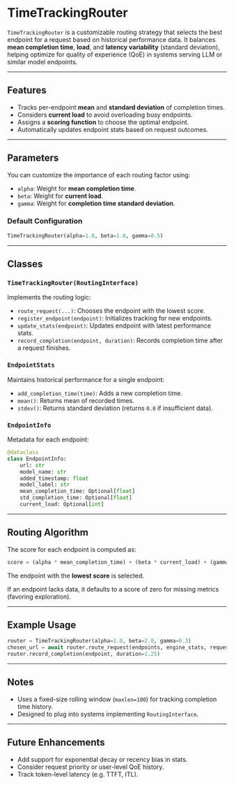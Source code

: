 
# TimeTrackingRouter

`TimeTrackingRouter` is a customizable routing strategy that selects the best endpoint for a request based on historical performance data. It balances **mean completion time**, **load**, and **latency variability** (standard deviation), helping optimize for quality of experience (QoE) in systems serving LLM or similar model endpoints.

---

## Features

- Tracks per-endpoint **mean** and **standard deviation** of completion times.
- Considers **current load** to avoid overloading busy endpoints.
- Assigns a **scoring function** to choose the optimal endpoint.
- Automatically updates endpoint stats based on request outcomes.

---

## Parameters

You can customize the importance of each routing factor using:

- `alpha`: Weight for **mean completion time**.
- `beta`: Weight for **current load**.
- `gamma`: Weight for **completion time standard deviation**.

### Default Configuration

```python
TimeTrackingRouter(alpha=1.0, beta=1.0, gamma=0.5)
```

---

## Classes

### `TimeTrackingRouter(RoutingInterface)`

Implements the routing logic:

- `route_request(...)`: Chooses the endpoint with the lowest score.
- `register_endpoint(endpoint)`: Initializes tracking for new endpoints.
- `update_stats(endpoint)`: Updates endpoint with latest performance stats.
- `record_completion(endpoint, duration)`: Records completion time after a request finishes.

### `EndpointStats`

Maintains historical performance for a single endpoint:

- `add_completion_time(time)`: Adds a new completion time.
- `mean()`: Returns mean of recorded times.
- `stdev()`: Returns standard deviation (returns `0.0` if insufficient data).

### `EndpointInfo`

Metadata for each endpoint:

```python
@dataclass
class EndpointInfo:
    url: str
    model_name: str
    added_timestamp: float
    model_label: str
    mean_completion_time: Optional[float]
    std_completion_time: Optional[float]
    current_load: Optional[int]
```

---

## Routing Algorithm

The score for each endpoint is computed as:

```python
score = (alpha * mean_completion_time) + (beta * current_load) + (gamma * std_completion_time)
```

The endpoint with the **lowest score** is selected.

If an endpoint lacks data, it defaults to a score of zero for missing metrics (favoring exploration).

---

## Example Usage

```python
router = TimeTrackingRouter(alpha=1.0, beta=2.0, gamma=0.3)
chosen_url = await router.route_request(endpoints, engine_stats, request_stats, request, request_json)
router.record_completion(endpoint, duration=1.25)
```

---

## Notes

- Uses a fixed-size rolling window (`maxlen=100`) for tracking completion time history.
- Designed to plug into systems implementing `RoutingInterface`.

---

## Future Enhancements

- Add support for exponential decay or recency bias in stats.
- Consider request priority or user-level QoE history.
- Track token-level latency (e.g. TTFT, ITL).
